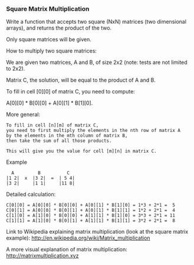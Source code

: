 ### Square Matrix Multiplication

Write a function that accepts two square (NxN) matrices (two dimensional arrays), and returns the product of the two. 

Only square matrices will be given.

How to multiply two square matrices:

We are given two matrices, A and B, of size 2x2 (note: tests are not limited to 2x2). 

Matrix C, the solution, will be equal to the product of A and B. 

To fill in cell [0][0] of matrix C, you need to compute: 

A[0][0] * B[0][0] + A[0][1] * B[1][0].

More general: 
```
To fill in cell [n][m] of matrix C, 
you need to first multiply the elements in the nth row of matrix A 
by the elements in the mth column of matrix B, 
then take the sum of all those products. 

This will give you the value for cell [m][n] in matrix C.
```
Example
```
  A         B          C
|1 2|  x  |3 2|  =  | 5 4|
|3 2|     |1 1|     |11 8|
```
Detailed calculation:
```
C[0][0] = A[0][0] * B[0][0] + A[0][1] * B[1][0] = 1*3 + 2*1 =  5
C[0][1] = A[0][0] * B[0][1] + A[0][1] * B[1][1] = 1*2 + 2*1 =  4
C[1][0] = A[1][0] * B[0][0] + A[1][1] * B[1][0] = 3*3 + 2*1 = 11
C[1][1] = A[1][0] * B[0][1] + A[1][1] * B[1][1] = 3*2 + 2*1 =  8
```
Link to Wikipedia explaining matrix multiplication (look at the square matrix example): http://en.wikipedia.org/wiki/Matrix_multiplication

A more visual explanation of matrix multiplication: http://matrixmultiplication.xyz


